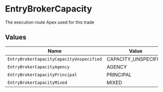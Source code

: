 # EntryBrokerCapacity

The execution route Apex used for this trade


## Values

| Name                                     | Value                                    |
| ---------------------------------------- | ---------------------------------------- |
| `EntryBrokerCapacityCapacityUnspecified` | CAPACITY_UNSPECIFIED                     |
| `EntryBrokerCapacityAgency`              | AGENCY                                   |
| `EntryBrokerCapacityPrincipal`           | PRINCIPAL                                |
| `EntryBrokerCapacityMixed`               | MIXED                                    |